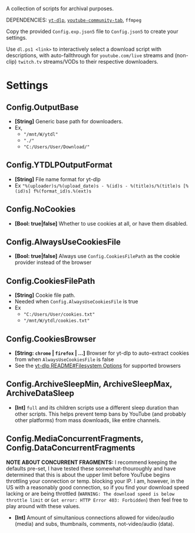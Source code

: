 A collection of scripts for archival purposes.

DEPENDENCIES: [`yt-dlp`](https://github.com/yt-dlp/yt-dlp), [`youtube-community-tab`](https://github.com/bot-jonas/youtube-community-tab), `ffmpeg`

Copy the provided `Config.exp.json5` file to `Config.json5` to create your settings.

Use `dl.ps1 <link>` to interactively select a download script with descriptions, with auto-fallthrough for `youtube.com/live` streams and (non-clip) `twitch.tv` streams/VODs to their respective downloaders.

# Settings

## Config.OutputBase
* **[String]** Generic base path for downloaders.
* Ex,
  * `"/mnt/W/ytdl"`
  * `"./"`
  * `"C:/Users/User/Download/"`

## Config.YTDLPOutputFormat
* **[String]** File name format for yt-dlp
* Ex `"%(uploader)s/%(upload_date)s - %(id)s - %(title)s/%(title)s [%(id)s] f%(format_id)s.%(ext)s`

## Config.NoCookies
* **[Bool: true|false]** Whether to use cookies at all, or have them disabled.

## Config.AlwaysUseCookiesFile
* **[Bool: true|false]** Always use `Config.CookiesFilePath` as the cookie provider instead of the browser

## Config.CookiesFilePath
* **[String]** Cookie file path.
* Needed when `Config.AlwaysUseCookiesFile` is true
* Ex
  * `"C:/Users/User/cookies.txt"`
  * `"/mnt/W/ytdl/cookies.txt"`

## Config.CookiesBrowser
* **[String: `chrome` | `firefox` | ...]** Browser for yt-dlp to auto-extract cookies from when `AlwaysUseCookiesFile` is false
* See the [yt-dlp README#Filesystem Options](https://github.com/yt-dlp/yt-dlp/blob/master/README.md#filesystem-options) for supported browsers 

## Config.ArchiveSleepMin, ArchiveSleepMax, ArchiveDataSleep
* **[Int]** `full` and its children scripts use a different sleep duration than other scripts. This helps prevent temp bans by YouTube (and probably other platforms) from mass downloads, like entire channels.

## Config.MediaConcurrentFragments, Config.DataConcurrentFragments
**NOTE ABOUT CONCURRENT FRAGMENTS:**
I recommend keeping the defaults pre-set, I have tested these somewhat-thouroughly and have determined
that this is about the upper limit before YouTube begins throttling your connection or temp. blocking your IP.
I am, however, in the US with a reasonably good connection, so if you find your download speed lacking or are
being throttled (`WARNING: The download speed is below throttle limit` or `Got error: HTTP Error 403: Forbidden`)
then feel free to play around with these values.

* **[Int]** Amount of simultanious connections allowed for video/audio (media) and subs, thumbnails, comments, not-video/audio (data).
